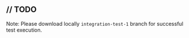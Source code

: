 // TODO
---
Note: Please download locally `integration-test-1` branch for successful test execution.